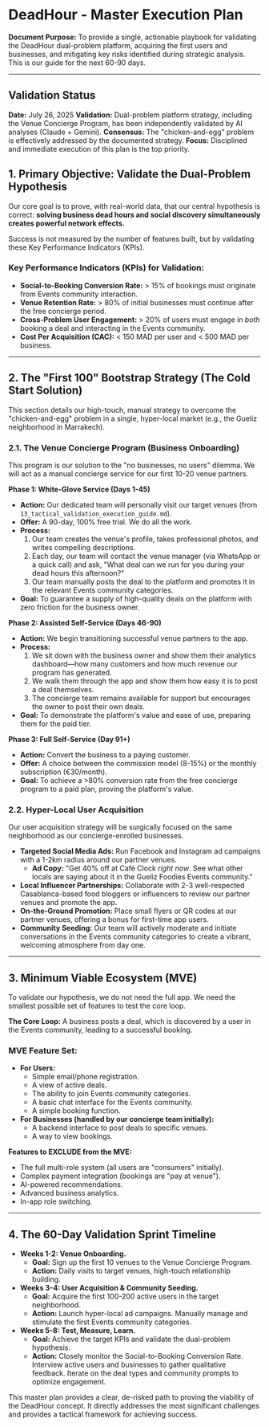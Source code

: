 # DeadHour - Master Execution Plan

**Document Purpose:** To provide a single, actionable playbook for validating the DeadHour dual-problem platform, acquiring the first users and businesses, and mitigating key risks identified during strategic analysis. This is our guide for the next 60-90 days.

---

## Validation Status
**Date:** July 26, 2025
**Validation:** Dual-problem platform strategy, including the Venue Concierge Program, has been independently validated by AI analyses (Claude + Gemini).
**Consensus:** The "chicken-and-egg" problem is effectively addressed by the documented strategy.
**Focus:** Disciplined and immediate execution of this plan is the top priority.

## 1. Primary Objective: Validate the Dual-Problem Hypothesis

Our core goal is to prove, with real-world data, that our central hypothesis is correct: **solving business dead hours and social discovery simultaneously creates powerful network effects.**

Success is not measured by the number of features built, but by validating these Key Performance Indicators (KPIs).

### Key Performance Indicators (KPIs) for Validation:
-   **Social-to-Booking Conversion Rate:** > 15% of bookings must originate from Events community interaction.
-   **Venue Retention Rate:** > 80% of initial businesses must continue after the free concierge period.
-   **Cross-Problem User Engagement:** > 20% of users must engage in *both* booking a deal and interacting in the Events community.
-   **Cost Per Acquisition (CAC):** < 150 MAD per user and < 500 MAD per business.

---

## 2. The "First 100" Bootstrap Strategy (The Cold Start Solution)

This section details our high-touch, manual strategy to overcome the "chicken-and-egg" problem in a single, hyper-local market (e.g., the Gueliz neighborhood in Marrakech).

### 2.1. The Venue Concierge Program (Business Onboarding)

This program is our solution to the "no businesses, no users" dilemma. We will act as a manual concierge service for our first 10-20 venue partners.

**Phase 1: White-Glove Service (Days 1-45)**
-   **Action:** Our dedicated team will personally visit our target venues (from `13_tactical_validation_execution_guide.md`).
-   **Offer:** A 90-day, 100% free trial. We do all the work.
-   **Process:**
    1.  Our team creates the venue's profile, takes professional photos, and writes compelling descriptions.
    2.  Each day, our team will contact the venue manager (via WhatsApp or a quick call) and ask, "What deal can we run for you during your dead hours this afternoon?"
    3.  Our team manually posts the deal to the platform and promotes it in the relevant Events community categories.
-   **Goal:** To guarantee a supply of high-quality deals on the platform with zero friction for the business owner.

**Phase 2: Assisted Self-Service (Days 46-90)**
-   **Action:** We begin transitioning successful venue partners to the app.
-   **Process:**
    1.  We sit down with the business owner and show them their analytics dashboard—how many customers and how much revenue our program has generated.
    2.  We walk them through the app and show them how easy it is to post a deal themselves.
    3.  The concierge team remains available for support but encourages the owner to post their own deals.
-   **Goal:** To demonstrate the platform's value and ease of use, preparing them for the paid tier.

**Phase 3: Full Self-Service (Day 91+)**
-   **Action:** Convert the business to a paying customer.
-   **Offer:** A choice between the commission model (8-15%) or the monthly subscription (€30/month).
-   **Goal:** To achieve a >80% conversion rate from the free concierge program to a paid plan, proving the platform's value.

### 2.2. Hyper-Local User Acquisition

Our user acquisition strategy will be surgically focused on the same neighborhood as our concierge-enrolled businesses.

-   **Targeted Social Media Ads:** Run Facebook and Instagram ad campaigns with a 1-2km radius around our partner venues.
    -   **Ad Copy:** "Get 40% off at Café Clock *right now*. See what other locals are saying about it in the Gueliz Foodies Events community."
-   **Local Influencer Partnerships:** Collaborate with 2-3 well-respected Casablanca-based food bloggers or influencers to review our partner venues and promote the app.
-   **On-the-Ground Promotion:** Place small flyers or QR codes at our partner venues, offering a bonus for first-time app users.
-   **Community Seeding:** Our team will actively moderate and initiate conversations in the Events community categories to create a vibrant, welcoming atmosphere from day one.

---

## 3. Minimum Viable Ecosystem (MVE)

To validate our hypothesis, we do not need the full app. We need the smallest possible set of features to test the core loop.

**The Core Loop:** A business posts a deal, which is discovered by a user in the Events community, leading to a successful booking.

### MVE Feature Set:
-   **For Users:**
    -   Simple email/phone registration.
    -   A view of active deals.
    -   The ability to join Events community categories.
    -   A basic chat interface for the Events community.
    -   A simple booking function.
-   **For Businesses (handled by our concierge team initially):**
    -   A backend interface to post deals to specific venues.
    -   A way to view bookings.

**Features to EXCLUDE from the MVE:**
-   The full multi-role system (all users are "consumers" initially).
-   Complex payment integration (bookings are "pay at venue").
-   AI-powered recommendations.
-   Advanced business analytics.
-   In-app role switching.

---

## 4. The 60-Day Validation Sprint Timeline

-   **Weeks 1-2: Venue Onboarding.**
    -   **Goal:** Sign up the first 10 venues to the Venue Concierge Program.
    -   **Action:** Daily visits to target venues, high-touch relationship building.
-   **Weeks 3-4: User Acquisition & Community Seeding.**
    -   **Goal:** Acquire the first 100-200 active users in the target neighborhood.
    -   **Action:** Launch hyper-local ad campaigns. Manually manage and stimulate the first Events community categories.
-   **Weeks 5-8: Test, Measure, Learn.**
    -   **Goal:** Achieve the target KPIs and validate the dual-problem hypothesis.
    -   **Action:** Closely monitor the Social-to-Booking Conversion Rate. Interview active users and businesses to gather qualitative feedback. Iterate on the deal types and community prompts to optimize engagement.

This master plan provides a clear, de-risked path to proving the viability of the DeadHour concept. It directly addresses the most significant challenges and provides a tactical framework for achieving success.